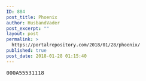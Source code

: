 ```yaml
---
ID: 884
post_title: Phoenix
author: HusbandVader
post_excerpt: ""
layout: post
permalink: >
  https://portalrepository.com/2018/01/28/phoenix/
published: true
post_date: 2018-01-28 01:15:40
---
```

<pre>000A55531118</pre>